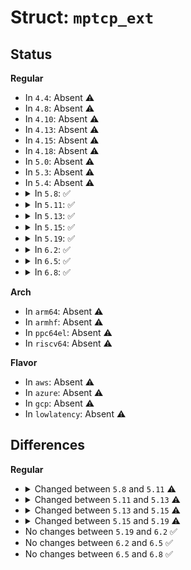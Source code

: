 # Struct: <code>mptcp_ext</code>

## Status
<b>Regular</b>
<ul>
<li>
In <code>4.4</code>: Absent ⚠️
</li>
<li>
In <code>4.8</code>: Absent ⚠️
</li>
<li>
In <code>4.10</code>: Absent ⚠️
</li>
<li>
In <code>4.13</code>: Absent ⚠️
</li>
<li>
In <code>4.15</code>: Absent ⚠️
</li>
<li>
In <code>4.18</code>: Absent ⚠️
</li>
<li>
In <code>5.0</code>: Absent ⚠️
</li>
<li>
In <code>5.3</code>: Absent ⚠️
</li>
<li>
In <code>5.4</code>: Absent ⚠️
</li>
<li>
<details>
<summary>In <code>5.8</code>: ✅</summary>

```c
struct mptcp_ext {
    u64 data_ack;
    u32 data_ack32;
    u64 data_seq;
    u32 subflow_seq;
    u16 data_len;
    u8 use_map;
    u8 dsn64;
    u8 data_fin;
    u8 use_ack;
    u8 ack64;
    u8 mpc_map;
    u8 __unused;
};
```
</details>
</li>
<li>
<details>
<summary>In <code>5.11</code>: ✅</summary>

```c
struct mptcp_ext {
    u64 data_ack;
    u32 data_ack32;
    u64 data_seq;
    u32 subflow_seq;
    u16 data_len;
    u8 use_map;
    u8 dsn64;
    u8 data_fin;
    u8 use_ack;
    u8 ack64;
    u8 mpc_map;
    u8 frozen;
    u8 __unused;
};
```
</details>
</li>
<li>
<details>
<summary>In <code>5.13</code>: ✅</summary>

```c
struct mptcp_ext {
    u64 data_ack;
    u32 data_ack32;
    u64 data_seq;
    u32 subflow_seq;
    u16 data_len;
    u8 use_map;
    u8 dsn64;
    u8 data_fin;
    u8 use_ack;
    u8 ack64;
    u8 mpc_map;
    u8 frozen;
    u8 reset_transient;
    u8 reset_reason;
};
```
</details>
</li>
<li>
<details>
<summary>In <code>5.15</code>: ✅</summary>

```c
struct mptcp_ext {
    u64 data_ack;
    u32 data_ack32;
    u64 data_seq;
    u32 subflow_seq;
    u16 data_len;
    __sum16 csum;
    u8 use_map;
    u8 dsn64;
    u8 data_fin;
    u8 use_ack;
    u8 ack64;
    u8 mpc_map;
    u8 frozen;
    u8 reset_transient;
    u8 reset_reason;
    u8 csum_reqd;
};
```
</details>
</li>
<li>
<details>
<summary>In <code>5.19</code>: ✅</summary>

```c
struct mptcp_ext {
    u64 data_ack;
    u32 data_ack32;
    u64 data_seq;
    u32 subflow_seq;
    u16 data_len;
    __sum16 csum;
    u8 use_map;
    u8 dsn64;
    u8 data_fin;
    u8 use_ack;
    u8 ack64;
    u8 mpc_map;
    u8 frozen;
    u8 reset_transient;
    u8 reset_reason;
    u8 csum_reqd;
    u8 infinite_map;
};
```
</details>
</li>
<li>
<details>
<summary>In <code>6.2</code>: ✅</summary>

```c
struct mptcp_ext {
    u64 data_ack;
    u32 data_ack32;
    u64 data_seq;
    u32 subflow_seq;
    u16 data_len;
    __sum16 csum;
    u8 use_map;
    u8 dsn64;
    u8 data_fin;
    u8 use_ack;
    u8 ack64;
    u8 mpc_map;
    u8 frozen;
    u8 reset_transient;
    u8 reset_reason;
    u8 csum_reqd;
    u8 infinite_map;
};
```
</details>
</li>
<li>
<details>
<summary>In <code>6.5</code>: ✅</summary>

```c
struct mptcp_ext {
    u64 data_ack;
    u32 data_ack32;
    u64 data_seq;
    u32 subflow_seq;
    u16 data_len;
    __sum16 csum;
    u8 use_map;
    u8 dsn64;
    u8 data_fin;
    u8 use_ack;
    u8 ack64;
    u8 mpc_map;
    u8 frozen;
    u8 reset_transient;
    u8 reset_reason;
    u8 csum_reqd;
    u8 infinite_map;
};
```
</details>
</li>
<li>
<details>
<summary>In <code>6.8</code>: ✅</summary>

```c
struct mptcp_ext {
    u64 data_ack;
    u32 data_ack32;
    u64 data_seq;
    u32 subflow_seq;
    u16 data_len;
    __sum16 csum;
    u8 use_map;
    u8 dsn64;
    u8 data_fin;
    u8 use_ack;
    u8 ack64;
    u8 mpc_map;
    u8 frozen;
    u8 reset_transient;
    u8 reset_reason;
    u8 csum_reqd;
    u8 infinite_map;
};
```
</details>
</li>
</ul>
<b>Arch</b>
<ul>
<li>
In <code>arm64</code>: Absent ⚠️
</li>
<li>
In <code>armhf</code>: Absent ⚠️
</li>
<li>
In <code>ppc64el</code>: Absent ⚠️
</li>
<li>
In <code>riscv64</code>: Absent ⚠️
</li>
</ul>
<b>Flavor</b>
<ul>
<li>
In <code>aws</code>: Absent ⚠️
</li>
<li>
In <code>azure</code>: Absent ⚠️
</li>
<li>
In <code>gcp</code>: Absent ⚠️
</li>
<li>
In <code>lowlatency</code>: Absent ⚠️
</li>
</ul>

## Differences
<b>Regular</b>
<ul>
<li>
<details>
<summary>Changed between <code>5.8</code> and <code>5.11</code> ⚠️</summary>
<ul>
<li>
<b>Field added. </b>
<code>u8 frozen</code>
</li>
</ul>
</details>
</li>
<li>
<details>
<summary>Changed between <code>5.11</code> and <code>5.13</code> ⚠️</summary>
<ul>
<li>
<b>Field added. </b>
<code>u8 reset_transient</code>
</li>
<li>
<b>Field added. </b>
<code>u8 reset_reason</code>
</li>
<li>
<b>Field removed. </b>
<code>u8 __unused</code>
</li>
</ul>
</details>
</li>
<li>
<details>
<summary>Changed between <code>5.13</code> and <code>5.15</code> ⚠️</summary>
<ul>
<li>
<b>Field added. </b>
<code>__sum16 csum</code>
</li>
<li>
<b>Field added. </b>
<code>u8 csum_reqd</code>
</li>
</ul>
</details>
</li>
<li>
<details>
<summary>Changed between <code>5.15</code> and <code>5.19</code> ⚠️</summary>
<ul>
<li>
<b>Field added. </b>
<code>u8 infinite_map</code>
</li>
</ul>
</details>
</li>
<li>
No changes between <code>5.19</code> and <code>6.2</code> ✅
</li>
<li>
No changes between <code>6.2</code> and <code>6.5</code> ✅
</li>
<li>
No changes between <code>6.5</code> and <code>6.8</code> ✅
</li>
</ul>
